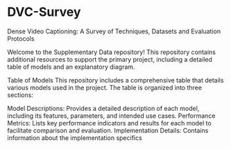 # DVC-Survey
Dense Video Captioning: A Survey of Techniques, Datasets and Evaluation  Protocols


Welcome to the Supplementary Data repository! This repository contains additional resources to support the primary project, including a detailed table of models and an explanatory diagram.

Table of Models
This repository includes a comprehensive table that details various models used in the project. The table is organized into three sections:

Model Descriptions: Provides a detailed description of each model, including its features, parameters, and intended use cases.
Performance Metrics: Lists key performance indicators and results for each model to facilitate comparison and evaluation.
Implementation Details: Contains information about the implementation specifics

